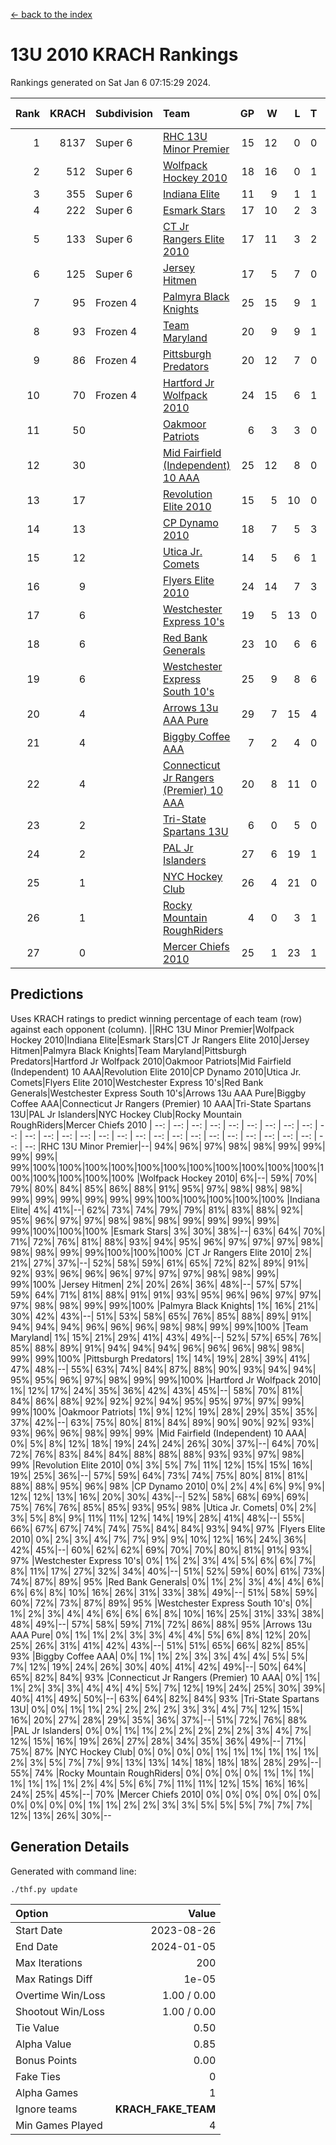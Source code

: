 [<- back to the index](readme.md)
# 13U 2010 KRACH Rankings
Rankings generated on Sat Jan  6 07:15:29 2024.

Rank|KRACH|Subdivision|Team|GP|W|L|T|OTW|OTL|SoS|Exp Wins|Win Diff
---:|---:|:---|:---|---:|---:|---:|---:|---:|---:|---:|---:|---:
1|8137|Super 6|[RHC 13U Minor Premier](https://gamesheetstats.com/seasons/3664/teams/140959/schedule)|15|12|0|0|3|0|93|15.8|-0.0
2|512|Super 6|[Wolfpack Hockey 2010](https://gamesheetstats.com/seasons/3664/teams/140960/schedule)|18|16|0|1|0|1|52|17.4|0.0
3|355|Super 6|[Indiana Elite](https://gamesheetstats.com/seasons/3664/teams/144350/schedule)|11|9|1|1|0|0|68|10.4|0.0
4|222|Super 6|[Esmark Stars](https://gamesheetstats.com/seasons/3664/teams/140972/schedule)|17|10|2|3|0|2|987|12.4|0.0
5|133|Super 6|[CT Jr Rangers Elite 2010](https://gamesheetstats.com/seasons/3664/teams/140955/schedule)|17|11|3|2|1|0|491|13.9|0.0
6|125|Super 6|[Jersey Hitmen](https://gamesheetstats.com/seasons/3664/teams/140961/schedule)|17|5|7|0|3|2|1496|8.9|0.0
7|95|Frozen 4|[Palmyra Black Knights](https://gamesheetstats.com/seasons/3664/teams/140973/schedule)|25|15|9|1|0|0|711|16.4|0.0
8|93|Frozen 4|[Team Maryland](https://gamesheetstats.com/seasons/3664/teams/140976/schedule)|20|9|9|1|1|0|884|11.4|0.0
9|86|Frozen 4|[Pittsburgh Predators](https://gamesheetstats.com/seasons/3664/teams/140974/schedule)|20|12|7|0|1|0|95|13.9|0.0
10|70|Frozen 4|[Hartford Jr Wolfpack 2010](https://gamesheetstats.com/seasons/3664/teams/140957/schedule)|24|15|6|1|0|2|722|16.4|0.0
11|50||[Oakmoor Patriots](https://gamesheetstats.com/seasons/3664/teams/162748/schedule)|6|3|3|0|0|0|127|3.9|0.0
12|30||[Mid Fairfield (Independent) 10 AAA](https://gamesheetstats.com/seasons/3664/teams/140956/schedule)|25|12|8|0|3|2|78|15.9|0.0
13|17||[Revolution Elite 2010](https://gamesheetstats.com/seasons/3664/teams/140975/schedule)|15|5|10|0|0|0|586|5.9|0.0
14|13||[CP Dynamo 2010](https://gamesheetstats.com/seasons/3664/teams/140968/schedule)|18|7|5|3|1|2|61|10.4|0.0
15|12||[Utica Jr. Comets](https://gamesheetstats.com/seasons/3664/teams/140970/schedule)|14|5|6|1|2|0|31|8.4|0.0
16|9||[Flyers Elite 2010](https://gamesheetstats.com/seasons/3664/teams/140963/schedule)|24|14|7|3|0|0|17|16.4|0.0
17|6||[Westchester Express 10's](https://gamesheetstats.com/seasons/3664/teams/140967/schedule)|19|5|13|0|0|1|876|5.9|0.0
18|6||[Red Bank Generals](https://gamesheetstats.com/seasons/3664/teams/140962/schedule)|23|10|6|6|0|1|6|13.9|0.0
19|6||[Westchester Express South 10's](https://gamesheetstats.com/seasons/3664/teams/140971/schedule)|25|9|8|6|1|1|21|13.9|0.0
20|4||[Arrows 13u AAA Pure](https://gamesheetstats.com/seasons/3664/teams/140965/schedule)|29|7|15|4|1|2|59|10.9|0.0
21|4||[Biggby Coffee AAA](https://gamesheetstats.com/seasons/3664/teams/144347/schedule)|7|2|4|0|0|1|107|2.9|0.0
22|4||[Connecticut Jr Rangers (Premier) 10 AAA](https://gamesheetstats.com/seasons/3664/teams/140958/schedule)|20|8|11|0|1|0|12|9.9|0.0
23|2||[Tri-State Spartans 13U](https://gamesheetstats.com/seasons/3664/teams/144349/schedule)|6|0|5|0|1|0|72|1.9|0.0
24|2||[PAL Jr Islanders](https://gamesheetstats.com/seasons/3664/teams/140969/schedule)|27|6|19|1|0|1|38|7.4|0.0
25|1||[NYC Hockey Club](https://gamesheetstats.com/seasons/3664/teams/140966/schedule)|26|4|21|0|0|1|64|4.9|0.0
26|1||[Rocky Mountain RoughRiders](https://gamesheetstats.com/seasons/3664/teams/144348/schedule)|4|0|3|1|0|0|47|1.4|0.0
27|0||[Mercer Chiefs 2010](https://gamesheetstats.com/seasons/3664/teams/140964/schedule)|25|1|23|1|0|0|16|2.4|0.0

## Predictions
Uses KRACH ratings to predict winning percentage of each team (row) against each opponent (column).
||RHC 13U Minor Premier|Wolfpack Hockey 2010|Indiana Elite|Esmark Stars|CT Jr Rangers Elite 2010|Jersey Hitmen|Palmyra Black Knights|Team Maryland|Pittsburgh Predators|Hartford Jr Wolfpack 2010|Oakmoor Patriots|Mid Fairfield (Independent) 10 AAA|Revolution Elite 2010|CP Dynamo 2010|Utica Jr. Comets|Flyers Elite 2010|Westchester Express 10's|Red Bank Generals|Westchester Express South 10's|Arrows 13u AAA Pure|Biggby Coffee AAA|Connecticut Jr Rangers (Premier) 10 AAA|Tri-State Spartans 13U|PAL Jr Islanders|NYC Hockey Club|Rocky Mountain RoughRiders|Mercer Chiefs 2010
| --: | --: | --: | --: | --: | --: | --: | --: | --: | --: | --: | --: | --: | --: | --: | --: | --: | --: | --: | --: | --: | --: | --: | --: | --: | --: | --: | --: 
|RHC 13U Minor Premier|--| 94%| 96%| 97%| 98%| 98%| 99%| 99%| 99%| 99%| 99%|100%|100%|100%|100%|100%|100%|100%|100%|100%|100%|100%|100%|100%|100%|100%|100%
|Wolfpack Hockey 2010|  6%|--| 59%| 70%| 79%| 80%| 84%| 85%| 86%| 88%| 91%| 95%| 97%| 98%| 98%| 98%| 99%| 99%| 99%| 99%| 99%| 99%|100%|100%|100%|100%|100%
|Indiana Elite|  4%| 41%|--| 62%| 73%| 74%| 79%| 79%| 81%| 83%| 88%| 92%| 95%| 96%| 97%| 97%| 98%| 98%| 98%| 99%| 99%| 99%| 99%| 99%|100%|100%|100%
|Esmark Stars|  3%| 30%| 38%|--| 63%| 64%| 70%| 71%| 72%| 76%| 81%| 88%| 93%| 94%| 95%| 96%| 97%| 97%| 97%| 98%| 98%| 98%| 99%| 99%|100%|100%|100%
|CT Jr Rangers Elite 2010|  2%| 21%| 27%| 37%|--| 52%| 58%| 59%| 61%| 65%| 72%| 82%| 89%| 91%| 92%| 93%| 96%| 96%| 96%| 97%| 97%| 97%| 98%| 98%| 99%| 99%|100%
|Jersey Hitmen|  2%| 20%| 26%| 36%| 48%|--| 57%| 57%| 59%| 64%| 71%| 81%| 88%| 91%| 91%| 93%| 95%| 96%| 96%| 97%| 97%| 97%| 98%| 98%| 99%| 99%|100%
|Palmyra Black Knights|  1%| 16%| 21%| 30%| 42%| 43%|--| 51%| 53%| 58%| 65%| 76%| 85%| 88%| 89%| 91%| 94%| 94%| 94%| 96%| 96%| 96%| 98%| 98%| 99%| 99%|100%
|Team Maryland|  1%| 15%| 21%| 29%| 41%| 43%| 49%|--| 52%| 57%| 65%| 76%| 85%| 88%| 89%| 91%| 94%| 94%| 94%| 96%| 96%| 96%| 98%| 98%| 99%| 99%|100%
|Pittsburgh Predators|  1%| 14%| 19%| 28%| 39%| 41%| 47%| 48%|--| 55%| 63%| 74%| 84%| 87%| 88%| 90%| 93%| 94%| 94%| 95%| 95%| 96%| 97%| 98%| 99%| 99%|100%
|Hartford Jr Wolfpack 2010|  1%| 12%| 17%| 24%| 35%| 36%| 42%| 43%| 45%|--| 58%| 70%| 81%| 84%| 86%| 88%| 92%| 92%| 92%| 94%| 95%| 95%| 97%| 97%| 99%| 99%|100%
|Oakmoor Patriots|  1%|  9%| 12%| 19%| 28%| 29%| 35%| 35%| 37%| 42%|--| 63%| 75%| 80%| 81%| 84%| 89%| 90%| 90%| 92%| 93%| 93%| 96%| 96%| 98%| 99%| 99%
|Mid Fairfield (Independent) 10 AAA|  0%|  5%|  8%| 12%| 18%| 19%| 24%| 24%| 26%| 30%| 37%|--| 64%| 70%| 72%| 76%| 83%| 84%| 84%| 88%| 88%| 88%| 93%| 93%| 97%| 98%| 99%
|Revolution Elite 2010|  0%|  3%|  5%|  7%| 11%| 12%| 15%| 15%| 16%| 19%| 25%| 36%|--| 57%| 59%| 64%| 73%| 74%| 75%| 80%| 81%| 81%| 88%| 88%| 95%| 96%| 98%
|CP Dynamo 2010|  0%|  2%|  4%|  6%|  9%|  9%| 12%| 12%| 13%| 16%| 20%| 30%| 43%|--| 52%| 58%| 68%| 69%| 69%| 75%| 76%| 76%| 85%| 85%| 93%| 95%| 98%
|Utica Jr. Comets|  0%|  2%|  3%|  5%|  8%|  9%| 11%| 11%| 12%| 14%| 19%| 28%| 41%| 48%|--| 55%| 66%| 67%| 67%| 74%| 74%| 75%| 84%| 84%| 93%| 94%| 97%
|Flyers Elite 2010|  0%|  2%|  3%|  4%|  7%|  7%|  9%|  9%| 10%| 12%| 16%| 24%| 36%| 42%| 45%|--| 60%| 62%| 62%| 69%| 70%| 70%| 80%| 81%| 91%| 93%| 97%
|Westchester Express 10's|  0%|  1%|  2%|  3%|  4%|  5%|  6%|  6%|  7%|  8%| 11%| 17%| 27%| 32%| 34%| 40%|--| 51%| 52%| 59%| 60%| 61%| 73%| 74%| 87%| 89%| 95%
|Red Bank Generals|  0%|  1%|  2%|  3%|  4%|  4%|  6%|  6%|  6%|  8%| 10%| 16%| 26%| 31%| 33%| 38%| 49%|--| 51%| 58%| 59%| 60%| 72%| 73%| 87%| 89%| 95%
|Westchester Express South 10's|  0%|  1%|  2%|  3%|  4%|  4%|  6%|  6%|  6%|  8%| 10%| 16%| 25%| 31%| 33%| 38%| 48%| 49%|--| 57%| 58%| 59%| 71%| 72%| 86%| 88%| 95%
|Arrows 13u AAA Pure|  0%|  1%|  1%|  2%|  3%|  3%|  4%|  4%|  5%|  6%|  8%| 12%| 20%| 25%| 26%| 31%| 41%| 42%| 43%|--| 51%| 51%| 65%| 66%| 82%| 85%| 93%
|Biggby Coffee AAA|  0%|  1%|  1%|  2%|  3%|  3%|  4%|  4%|  5%|  5%|  7%| 12%| 19%| 24%| 26%| 30%| 40%| 41%| 42%| 49%|--| 50%| 64%| 65%| 82%| 84%| 93%
|Connecticut Jr Rangers (Premier) 10 AAA|  0%|  1%|  1%|  2%|  3%|  3%|  4%|  4%|  4%|  5%|  7%| 12%| 19%| 24%| 25%| 30%| 39%| 40%| 41%| 49%| 50%|--| 63%| 64%| 82%| 84%| 93%
|Tri-State Spartans 13U|  0%|  0%|  1%|  1%|  2%|  2%|  2%|  2%|  3%|  3%|  4%|  7%| 12%| 15%| 16%| 20%| 27%| 28%| 29%| 35%| 36%| 37%|--| 51%| 72%| 76%| 88%
|PAL Jr Islanders|  0%|  0%|  1%|  1%|  2%|  2%|  2%|  2%|  2%|  3%|  4%|  7%| 12%| 15%| 16%| 19%| 26%| 27%| 28%| 34%| 35%| 36%| 49%|--| 71%| 75%| 87%
|NYC Hockey Club|  0%|  0%|  0%|  0%|  1%|  1%|  1%|  1%|  1%|  1%|  2%|  3%|  5%|  7%|  7%|  9%| 13%| 13%| 14%| 18%| 18%| 18%| 28%| 29%|--| 55%| 74%
|Rocky Mountain RoughRiders|  0%|  0%|  0%|  0%|  1%|  1%|  1%|  1%|  1%|  1%|  1%|  2%|  4%|  5%|  6%|  7%| 11%| 11%| 12%| 15%| 16%| 16%| 24%| 25%| 45%|--| 70%
|Mercer Chiefs 2010|  0%|  0%|  0%|  0%|  0%|  0%|  0%|  0%|  0%|  0%|  1%|  1%|  2%|  2%|  3%|  3%|  5%|  5%|  5%|  7%|  7%|  7%| 12%| 13%| 26%| 30%|--

## Generation Details

Generated with command line:
```
./thf.py update
```

| Option | Value |
| :----- | ----: |
| Start Date | 2023-08-26 |
| End Date | 2024-01-05 |
| Max Iterations | 200 |
| Max Ratings Diff | 1e-05 |
| Overtime Win/Loss | 1.00 / 0.00 |
| Shootout Win/Loss | 1.00 / 0.00 |
| Tie Value | 0.50 |
| Alpha Value | 0.85 |
| Bonus Points | 0.00 |
| Fake Ties | 0 |
| Alpha Games | 1 |
| Ignore teams | __KRACH_FAKE_TEAM__ |
| Min Games Played | 4 |

